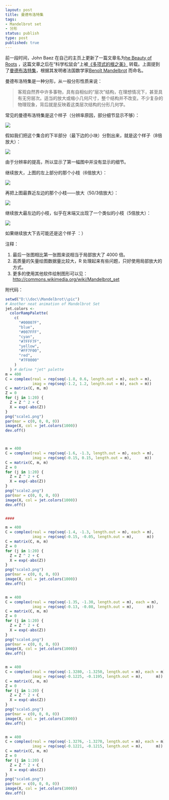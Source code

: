 ```yaml
---
layout: post
title: 曼德布洛特集
tags: 
- Mandelbrot set
- 分形
status: publish
type: post
published: true
---
```


前一段时间，John Baez 在自己的主页上更新了一篇文章名为[he Beauty of Roots](http://math.ucr.edu/home/baez/roots/) ，这篇文章之后在“科学松鼠会”上被[《多项式的根之美》](http://songshuhui.net/archives/23604.html) 转载。上面提到了[曼德布洛特集](http://en.wikipedia.org/wiki/Mandelbrot_set)，根据其发明者法国数学家[Benoît Mandelbrot](http://commons.wikimedia.org/wiki/Beno%C3%AEt_Mandelbrot) 而命名。

曼德布洛特集是一种分形，从一般分形性质来说：

>客观自然界中许多事物，具有自相似的“层次”结构，在理想情况下，甚至具有无穷层次。适当的放大或缩小几何尺寸，整个结构并不改变。不少复杂的物理现象，背后就是反映着这类层次结构的分形几何学。

常见的曼德布洛特集是这个样子（分辨率原因，部分细节显示不够）：

![](https://pic-1300049111.cos.ap-beijing.myqcloud.com/img/scale1.png)

假如我们把这个集合的下半部分（最下边的小块）分割出来，就是这个样子（8倍放大）：

![](https://pic-1300049111.cos.ap-beijing.myqcloud.com/img/scale2.png)

由于分辨率的提高，所以显示了第一幅图中并没有显示的细节。

继续放大，上图的左上部分的那个小枝（6倍放大）：

![](https://pic-1300049111.cos.ap-beijing.myqcloud.com/img/scale4.png)

再把上图最靠近左边的那个小枝——放大（50/3倍放大）：

![](https://pic-1300049111.cos.ap-beijing.myqcloud.com/img/scale5.png)

继续放大最左边的小枝，似乎在末端又出现了一个类似的小枝（5倍放大）：

![](https://pic-1300049111.cos.ap-beijing.myqcloud.com/img/scale6.png)

如果继续放大下去可能还是这个样子 ：）

注释：

1. 最后一张图相比第一张图来说相当于局部放大了 4000 倍。
2. 高质量的矢量绘图数据量比较大，R 处理起来有些问题，只好使用局部放大的方式。
3. 更多的使用其他软件绘制图形可以见：http://commons.wikimedia.org/wiki/Mandelbrot_set


附代码：

```r
setwd("D:\\doc\\Mandelbrot\\pic")
# Another neat animation of Mandelbrot Set
jet.colors <-
  colorRampPalette(
    c(
      "#00007F",
      "blue",
      "#007FFF",
      "cyan",
      "#7FFF7F",
      "yellow",
      "#FF7F00",
      "red",
      "#7F0000"
    )
  ) # define "jet" palette
m = 400
C = complex(real = rep(seq(-1.8, 0.6, length.out = m), each = m),
            imag = rep(seq(-1.2, 1.2, length.out = m), each = m))
C = matrix(C, m, m)
Z = 0
for (j in 1:20) {
  Z = Z ^ 2 + C
  X = exp(-abs(Z))
}
png("scale1.png")
par(mar = c(0, 0, 0, 0))
image(X, col = jet.colors(1000))
dev.off()



m = 400
C = complex(real = rep(seq(-1.6, -1.3, length.out = m), each = m),
            imag = rep(seq(-0.15, 0.15, length.out = m),      m))
C = matrix(C, m, m)
Z = 0
for (j in 1:20) {
  Z = Z ^ 2 + C
  X = exp(-abs(Z))
}
png("scale2.png")
par(mar = c(0, 0, 0, 0))
image(X, col = jet.colors(1000))
dev.off()


####

m = 400
C = complex(real = rep(seq(-1.4, -1.3, length.out = m), each = m),
            imag = rep(seq(-0.15, -0.05, length.out = m),      m))
C = matrix(C, m, m)
Z = 0
for (j in 1:20) {
  Z = Z ^ 2 + C
  X = exp(-abs(Z))
}
png("scale3.png")
par(mar = c(0, 0, 0, 0))
image(X, col = jet.colors(1000))
dev.off()


m = 400
C = complex(real = rep(seq(-1.35, -1.30, length.out = m), each = m),
            imag = rep(seq(-0.13, -0.08, length.out = m),      m))
C = matrix(C, m, m)
Z = 0
for (j in 1:20) {
  Z = Z ^ 2 + C
  X = exp(-abs(Z))
}
png("scale4.png")
par(mar = c(0, 0, 0, 0))
image(X, col = jet.colors(1000))
dev.off()


m = 400
C = complex(real = rep(seq(-1.3280, -1.3250, length.out = m), each = m),
            imag = rep(seq(-0.1225, -0.1195, length.out = m),      m))
C = matrix(C, m, m)
Z = 0
for (j in 1:20) {
  Z = Z ^ 2 + C
  X = exp(-abs(Z))
}
png("scale5.png")
par(mar = c(0, 0, 0, 0))
image(X, col = jet.colors(1000))
dev.off()


m = 400
C = complex(real = rep(seq(-1.3276, -1.3270, length.out = m), each = m),
            imag = rep(seq(-0.1221, -0.1215, length.out = m),      m))
C = matrix(C, m, m)
Z = 0
for (j in 1:20) {
  Z = Z ^ 2 + C
  X = exp(-abs(Z))
}
png("scale6.png")
par(mar = c(0, 0, 0, 0))
image(X, col = jet.colors(1000))
dev.off()

```